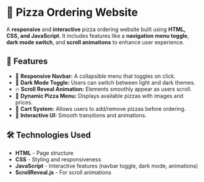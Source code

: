 # 🍕 Pizza Ordering Website  

A **responsive** and **interactive** pizza ordering website built using **HTML, CSS, and JavaScript**. It includes features like a **navigation menu toggle**, **dark mode switch**, and **scroll animations** to enhance user experience.  

## 🚀 Features  

- 📜 **Responsive Navbar:** A collapsible menu that toggles on click.  
- 🌙 **Dark Mode Toggle:** Users can switch between light and dark themes.  
- 🔥 **Scroll Reveal Animation:** Elements smoothly appear as users scroll.  
- 🍕 **Dynamic Pizza Menu:** Displays available pizzas with images and prices.  
- 🛒 **Cart System:** Allows users to add/remove pizzas before ordering.  
- 🎨 **Interactive UI:** Smooth transitions and animations.  

## 🛠️ Technologies Used  

- **HTML** - Page structure  
- **CSS** - Styling and responsiveness  
- **JavaScript** - Interactive features (navbar toggle, dark mode, animations)  
- **ScrollReveal.js** - For scroll animations  



